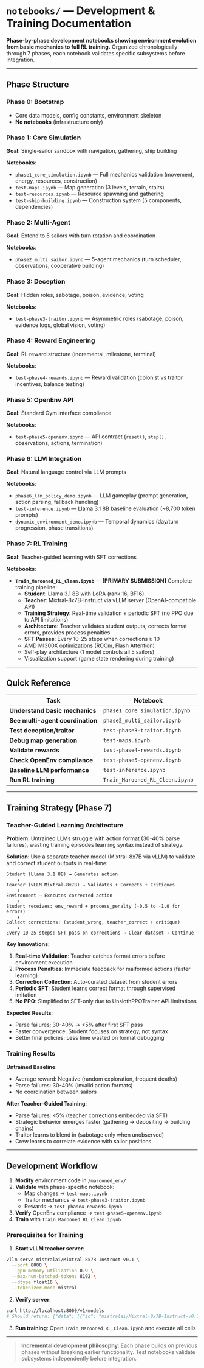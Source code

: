 # `notebooks/` — Development & Training Documentation

**Phase-by-phase development notebooks showing environment evolution from basic mechanics to full RL training.** Organized chronologically through 7 phases, each notebook validates specific subsystems before integration.

---

## Phase Structure

### Phase 0: Bootstrap
- Core data models, config constants, environment skeleton
- **No notebooks** (infrastructure only)

### Phase 1: Core Simulation
**Goal**: Single-sailor sandbox with navigation, gathering, ship building

**Notebooks**:
- `phase1_core_simulation.ipynb` — Full mechanics validation (movement, energy, resources, construction)
- `test-maps.ipynb` — Map generation (3 levels, terrain, stairs)
- `test-resources.ipynb` — Resource spawning and gathering
- `test-ship-building.ipynb` — Construction system (5 components, dependencies)

### Phase 2: Multi-Agent
**Goal**: Extend to 5 sailors with turn rotation and coordination

**Notebooks**:
- `phase2_multi_sailor.ipynb` — 5-agent mechanics (turn scheduler, observations, cooperative building)

### Phase 3: Deception
**Goal**: Hidden roles, sabotage, poison, evidence, voting

**Notebooks**:
- `test-phase3-traitor.ipynb` — Asymmetric roles (sabotage, poison, evidence logs, global vision, voting)

### Phase 4: Reward Engineering
**Goal**: RL reward structure (incremental, milestone, terminal)

**Notebooks**:
- `test-phase4-rewards.ipynb` — Reward validation (colonist vs traitor incentives, balance testing)

### Phase 5: OpenEnv API
**Goal**: Standard Gym interface compliance

**Notebooks**:
- `test-phase5-openenv.ipynb` — API contract (`reset()`, `step()`, observations, actions, termination)

### Phase 6: LLM Integration
**Goal**: Natural language control via LLM prompts

**Notebooks**:
- `phase6_llm_policy_demo.ipynb` — LLM gameplay (prompt generation, action parsing, fallback handling)
- `test-inference.ipynb` — Llama 3.1 8B baseline evaluation (~8,700 token prompts)
- `dynamic_environment_demo.ipynb` — Temporal dynamics (day/turn progression, phase transitions)

### Phase 7: RL Training
**Goal**: Teacher-guided learning with SFT corrections

**Notebooks**:
- **`Train_Marooned_RL_Clean.ipynb`** — **[PRIMARY SUBMISSION]** Complete training pipeline:
  - **Student**: Llama 3.1 8B with LoRA (rank 16, BF16)
  - **Teacher**: Mixtral-8x7B-Instruct via vLLM server (OpenAI-compatible API)
  - **Training Strategy**: Real-time validation + periodic SFT (no PPO due to API limitations)
  - **Architecture**: Teacher validates student outputs, corrects format errors, provides process penalties
  - **SFT Passes**: Every 10-25 steps when corrections ≥ 10
  - AMD MI300X optimizations (ROCm, Flash Attention)
  - Self-play architecture (1 model controls all 5 sailors)
  - Visualization support (game state rendering during training)

---

## Quick Reference

| Task | Notebook |
|------|----------|
| **Understand basic mechanics** | `phase1_core_simulation.ipynb` |
| **See multi-agent coordination** | `phase2_multi_sailor.ipynb` |
| **Test deception/traitor** | `test-phase3-traitor.ipynb` |
| **Debug map generation** | `test-maps.ipynb` |
| **Validate rewards** | `test-phase4-rewards.ipynb` |
| **Check OpenEnv compliance** | `test-phase5-openenv.ipynb` |
| **Baseline LLM performance** | `test-inference.ipynb` |
| **Run RL training** | `Train_Marooned_RL_Clean.ipynb` |

---

## Training Strategy (Phase 7)

### Teacher-Guided Learning Architecture

**Problem**: Untrained LLMs struggle with action format (30-40% parse failures), wasting training episodes learning syntax instead of strategy.

**Solution**: Use a separate teacher model (Mixtral-8x7B via vLLM) to validate and correct student outputs in real-time:

```
Student (Llama 3.1 8B) → Generates action
    ↓
Teacher (vLLM Mixtral-8x7B) → Validates + Corrects + Critiques
    ↓
Environment → Executes corrected action
    ↓
Student receives: env_reward + process_penalty (-0.5 to -1.0 for errors)
    ↓
Collect corrections: (student_wrong, teacher_correct + critique)
    ↓
Every 10-25 steps: SFT pass on corrections → Clear dataset → Continue
```

**Key Innovations**:
1. **Real-time Validation**: Teacher catches format errors before environment execution
2. **Process Penalties**: Immediate feedback for malformed actions (faster learning)
3. **Correction Collection**: Auto-curated dataset from student errors
4. **Periodic SFT**: Student learns correct format through supervised imitation
5. **No PPO**: Simplified to SFT-only due to UnslothPPOTrainer API limitations

**Expected Results**:
- Parse failures: 30-40% → <5% after first SFT pass
- Faster convergence: Student focuses on strategy, not syntax
- Better final policies: Less time wasted on format debugging

### Training Results

**Untrained Baseline**:
- Average reward: Negative (random exploration, frequent deaths)
- Parse failures: 30-40% (invalid action formats)
- No coordination between sailors

**After Teacher-Guided Training**:
- Parse failures: <5% (teacher corrections embedded via SFT)
- Strategic behavior emerges faster (gathering → depositing → building chains)
- Traitor learns to blend in (sabotage only when unobserved)
- Crew learns to correlate evidence with sailor positions

---

## Development Workflow

1. **Modify** environment code in `/marooned_env/`
2. **Validate** with phase-specific notebook:
   - Map changes → `test-maps.ipynb`
   - Traitor mechanics → `test-phase3-traitor.ipynb`
   - Rewards → `test-phase4-rewards.ipynb`
3. **Verify** OpenEnv compliance → `test-phase5-openenv.ipynb`
4. **Train** with `Train_Marooned_RL_Clean.ipynb`

### Prerequisites for Training

1. **Start vLLM teacher server**:
```bash
vllm serve mistralai/Mixtral-8x7B-Instruct-v0.1 \
  --port 8000 \
  --gpu-memory-utilization 0.9 \
  --max-num-batched-tokens 8192 \
  --dtype float16 \
  --tokenizer-mode mistral
```

2. **Verify server**:
```bash
curl http://localhost:8000/v1/models
# Should return: {"data": [{"id": "mistralai/Mixtral-8x7B-Instruct-v0.1", ...}]}
```

3. **Run training**: Open `Train_Marooned_RL_Clean.ipynb` and execute all cells

---

> **Incremental development philosophy**: Each phase builds on previous phases without breaking earlier functionality. Test notebooks validate subsystems independently before integration.

